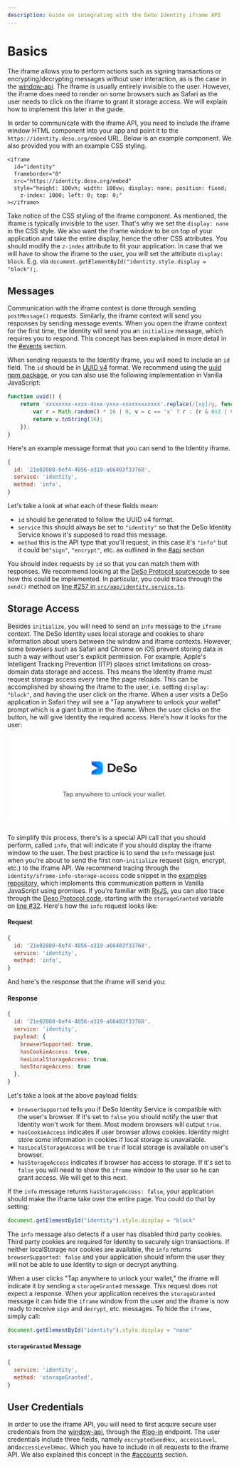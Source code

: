 ```yaml
---
description: Guide on integrating with the DeSo Identity iframe API
---
```


# Basics

The iframe allows you to perform actions such as signing transactions or encrypting/decrypting messages without user interaction, as is the case in the [window-api](../window-api/ "mention"). The iframe is usually entirely invisible to the user. However, the iframe does need to render on some browsers such as Safari as the user needs to click on the iframe to grant it storage access. We will explain how to implement this later in the guide.

In order to communicate with the iframe API, you need to include the iframe window HTML component into your app and point it to the `https://identity.deso.org/embed` URL. Below is an example component. We also provided you with an example CSS styling.

```markup
<iframe
  id="identity"
  frameborder="0"
  src="https://identity.deso.org/embed"
  style="height: 100vh; width: 100vw; display: none; position: fixed; 
    z-index: 1000; left: 0; top: 0;"
></iframe>
```

Take notice of the CSS styling of the iframe component. As mentioned, the iframe is typically invisible to the user. That's why we set the `display: none` in the CSS style. We also want the iframe window to be on top of your application and take the entire display, hence the other CSS attributes. You should modify the `z-index` attribute to fit your application. In case that we will have to show the iframe to the user, you will set the attribute `display: block`. E.g. via `document.getElementById("identity.style.display = "block");`.

## Messages

Communication with the iframe context is done through sending `postMessage()` requests. Similarly, the iframe context will send you responses by sending message events. When you open the iframe context for the first time, the Identity will send you an `initialize` message, which requires you to respond. This concept has been explained in more detail in the [#events](../identity.md#events "mention") section.

When sending requests to the Identity iframe, you will need to include an `id` field. The `id` should be in [UUID v4](https://en.wikipedia.org/wiki/Universally\_unique\_identifier#Version\_4\_\(random\)) format. We recommend using the [uuid npm package](https://www.npmjs.com/package/uuid), or you can also use the following implementation in Vanilla JavaScript:

```javascript
function uuid() {
    return 'xxxxxxxx-xxxx-4xxx-yxxx-xxxxxxxxxxxx'.replace(/[xy]/g, function(c) {
        var r = Math.random() * 16 | 0, v = c == 'x' ? r : (r & 0x3 | 0x8);
        return v.toString(16);
    });
}
```

Here's an example message format that you can send to the Identity iframe.

```javascript
{
  id: '21e02080-0ef4-4056-a319-a66403f33768',
  service: 'identity',
  method: 'info',
}
```

Let's take a look at what each of these fields mean:

* `id` should be generated to follow the UUID v4 format.
* `service` this should always be set to `"identity"` so that the DeSo Identity Service knows it's supposed to read this message.
* `method` this is the API type that you'll request, in this case it's `"info"` but it could be`"sign"`, `"encrypt"`, etc. as outlined in the [#api](./#api "mention") section

You should index requests by `id` so that you can match them with responses. We recommend looking at the [DeSo Protocol sourcecode](https://github.com/deso-protocol/frontend) to see how this could be implemented. In particular, you could trace through the `send()` method on [line #257 in `src/app/identity.service.ts`](https://github.com/deso-protocol/frontend/blob/6d6225a8425f2fe7ad84a222027159333b2c754f/src/app/identity.service.ts#L257).

## Storage Access

Besides `initialize`, you will need to send an `info` message to the `iframe` context. The DeSo Identity uses local storage and cookies to share information about users between the window and iframe contexts. However, some browsers such as Safari and Chrome on iOS prevent storing data in such a way without user's explicit permission. For example, Apple's Intelligent Tracking Prevention (ITP) places strict limitations on cross-domain data storage and access. This means the Identity iframe must request storage access every time the page reloads. This can be accomplished by showing the iframe to the user, i.e. setting `display: "block"`, and having the user click on the iframe. When a user visits a DeSo application in Safari they will see a "Tap anywhere to unlock your wallet" prompt which is a giant button in the iframe. When the user clicks on the button, he will give Identity the required access. Here's how it looks for the user:

![iframe UI for granting storage access](<../../../.gitbook/assets/Screenshot from 2021-11-28 15-45-23.png>)

To simplify this process, there's is a special API call that you should perform, called `info`, that will indicate if you should display the iframe window to the user. The best practice is to send the `info` message just when you're about to send the first non-`initialize` request (sign, encrypt, etc.) to the iframe API. We recommend tracing through the `identity/iframe-info-storage-access` code snippet in the [examples repository,](https://github.com/deso-protocol/examples/tree/main/identity/iframe-info-storage-access/) which implements this communication pattern in Vanilla JavaScript using promises. If you're familiar with [RxJS](https://rxjs.dev), you can also trace through the [Deso Protocol code](https://github.com/deso-protocol/frontend), starting with the `storageGranted` variable on [line #32](https://github.com/deso-protocol/frontend/blob/6d6225a8425f2fe7ad84a222027159333b2c754f/src/app/identity.service.ts#L32). Here's how the `info` request looks like:

#### Request

```javascript
{
  id: '21e02080-0ef4-4056-a319-a66403f33768',
  service: 'identity',
  method: 'info',
}
```

And here's the response that the iframe will send you:

#### Response

```javascript
{
  id: '21e02080-0ef4-4056-a319-a66403f33768',
  service: 'identity',
  payload: {
    browserSupported: true,
    hasCookieAccess: true,
    ​​hasLocalStorageAccess: true,
    ​​hasStorageAccess: true
  },
}
```

Let's take a look at the above payload fields:

* `browserSupported` tells you if DeSo Identity Service is compatible with the user's browser. If it's set to `false` you should notify the user that Identity won't work for them. Most modern browsers will output `true`.
* `hasCookieAccess` indicates if user browser allows cookies. Identity might store some information in cookies if local storage is unavailable.
* `hasLocalStorageAccess` will be `true` if local storage is available on user's browser.
* `hasStorageAccess` indicates if browser has access to storage. If it's set to `false` you will need to show the `iframe` window to the user so he can grant access. We will get to this next.

If the `info` message returns `hasStorageAccess: false`, your application should make the iframe take over the entire page. You could do that by setting:

```javascript
document.getElementById("identity").style.display = "block"
```

The `info` message also detects if a user has disabled third party cookies. Third party cookies are required for Identity to securely sign transactions. If neither localStorage nor cookies are available, the `info` returns `browserSupported: false` and your application should inform the user they will not be able to use Identity to sign or decrypt anything.

When a user clicks "Tap anywhere to unlock your wallet," the iframe will indicate it by sending a `storageGranted` message. This request does not expect a response. When your application receives the `storageGranted` message it can hide the `iframe` window from the user and the iframe is now ready to receive `sign` and `decrypt`, etc. messages. To hide the `iframe`, simply call:

```javascript
document.getElementById("identity").style.display = "none"
```

#### `storageGranted` Message

```javascript
{
  service: 'identity',
  method: 'storageGranted',
}
```

## User Credentials

In order to use the iframe API, you will need to first acquire secure user credentials from the [window-api](../window-api/ "mention"), through the [#log-in](../window-api/#log-in "mention") endpoint. The user credentials include three fields, namely `encryptedSeedHex,` `accessLevel`, and`accessLevelHmac`. Which you have to include in all requests to the iframe API. We also explained this concept in the [#accounts](../identity.md#accounts "mention") section.
